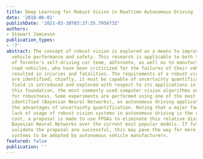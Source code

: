 ```yaml
---
title: Deep Learning for Robust Vision in Realtime Autonomous Driving
date: '2018-06-01'
publishDate: '2021-03-30T03:37:55.795673Z'
authors:
- Stewart Jamieson
publication_types:
- '7'
abstract: The concept of robust vision is explored as a means to improve autonomous
  vehicle performance and safety. This research is applicable to both the University
  of Toronto's self-driving car team, aUToronto, as well as to manufacturers of autonomous
  road vehicles, who have been criticized for the failures of their vehicles that
  resulted in injuries and fatalities. The requirements of a robust vision system
  are identified; chiefly, it must be capable of uncertainty quantification, so this
  field is introduced and explored with respect to its applications in vision. With
  this foundation, the most commonly used computer vision algorithms are evaluated
  for robustness. Some experiments are performed using one of the most robust algorithms
  identified (Bayesian Neural Networks), on autonomous driving applications to demonstrate
  the advantages of uncertainty quantification. Noting that a major factor in the
  lack of usage of robust vision systems in autonomous driving is the computational
  cost, a proposal is made to use FPGAs to eliminate this relative disadvantage of
  Bayesian Neural Networks over the current most popular models. If future tests to
  validate the proposal are successful, this may pave the way for more robust vision
  systems to be adopted by autonomous vehicle manufacturers.
featured: false
publication: ''
---
```


